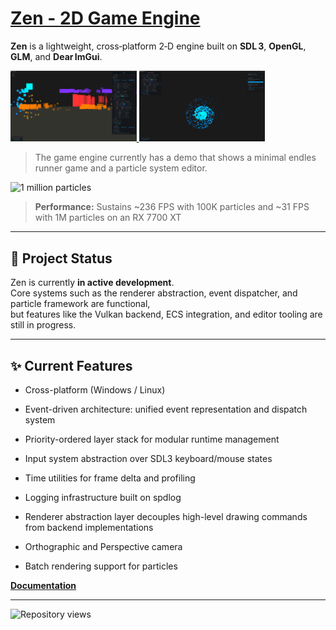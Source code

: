 # [Zen - 2D Game Engine](https://zengameengine.github.io/Zen/annotated.html)

**Zen** is a lightweight, cross‑platform 2‑D engine built on **SDL 3**, **OpenGL**, **GLM**, and **Dear ImGui**.

<div align="left">
  <a href="https://github.com/ZenGameEngine/Zen">
  <img src="https://github.com/kris-perezz/kris-perezz/blob/e1d9d553aa138b4d88194d87d2b508a229a21b46/images/zen-gamedemo.png" width="40%"/>
</a>
</a>
  <a href="https://github.com/kris-perezz/particle-system-editor">
  <img src="https://github.com/kris-perezz/kris-perezz/blob/e1d9d553aa138b4d88194d87d2b508a229a21b46/images/zen-particles.png" width="40%"/>
</a>
  
> The game engine currently has a demo that shows a minimal endles runner game and a particle system editor.

![1 million particles](https://github.com/kris-perezz/kris-perezz/blob/959c7cf20ce60dc45cd32dc8c5d31c6c2540905a/assets/Zen-1millionParticles.gif)
  
>  **Performance:** Sustains ~236 FPS with 100K particles and ~31 FPS with 1M particles on an RX 7700 XT

---  

## 🚧 Project Status

Zen is currently **in active development**.  
Core systems such as the renderer abstraction, event dispatcher, and particle framework are functional,  
but features like the Vulkan backend, ECS integration, and editor tooling are still in progress.

---

## ✨ Current Features

- Cross-platform (Windows / Linux)

- Event-driven architecture: unified event representation and dispatch system

- Priority-ordered layer stack for modular runtime management

- Input system abstraction over SDL3 keyboard/mouse states

- Time utilities for frame delta and profiling

- Logging infrastructure built on spdlog

- Renderer abstraction layer decouples high-level drawing commands from backend implementations

- Orthographic and Perspective camera

- Batch rendering support for particles

[**Documentation**](https://zengameengine.github.io/Zen/annotated.html)

---
![Repository views](https://komarev.com/ghpvc/?username=ZenGameEngine&label=Repository%20views&color=grey&style=flat-square)



